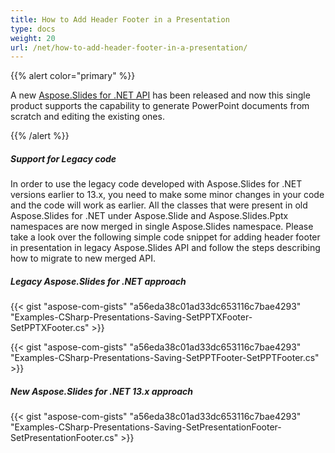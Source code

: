 ```yaml
---
title: How to Add Header Footer in a Presentation
type: docs
weight: 20
url: /net/how-to-add-header-footer-in-a-presentation/
---
```


{{% alert color="primary" %}} 

A new [Aspose.Slides for .NET API](/slides/net/) has been released and now this single product supports the capability to generate PowerPoint documents from scratch and editing the existing ones.

{{% /alert %}} 
##### **Support for Legacy code**
In order to use the legacy code developed with Aspose.Slides for .NET versions earlier to 13.x, you need to make some minor changes in your code and the code will work as earlier. All the classes that were present in old Aspose.Slides for .NET under Aspose.Slide and Aspose.Slides.Pptx namespaces are now merged in single Aspose.Slides namespace. Please take a look over the following simple code snippet for adding header footer in presentation in legacy Aspose.Slides API and follow the steps describing how to migrate to new merged API.
##### **Legacy Aspose.Slides for .NET approach**
{{< gist "aspose-com-gists" "a56eda38c01ad33dc653116c7bae4293" "Examples-CSharp-Presentations-Saving-SetPPTXFooter-SetPPTXFooter.cs" >}}

{{< gist "aspose-com-gists" "a56eda38c01ad33dc653116c7bae4293" "Examples-CSharp-Presentations-Saving-SetPPTFooter-SetPPTFooter.cs" >}}
##### **New Aspose.Slides for .NET 13.x approach**
{{< gist "aspose-com-gists" "a56eda38c01ad33dc653116c7bae4293" "Examples-CSharp-Presentations-Saving-SetPresentationFooter-SetPresentationFooter.cs" >}}
